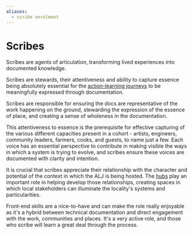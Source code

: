 ```yaml
---
aliases:
  - scribe enrolment
---
```

# Scribes

Scribes are agents of articulation, transforming lived experiences into documented knowledge.

Scribes are stewards, their attentiveness and ability to capture essence being absolutely essential for the [action-learning journeys](/patterns/action-learning%20journeys.md) to be meaningfully expressed through documentation.

Scribes are responsible for ensuring the docs are representative of the work happening on the ground, stewarding the expression of the essence of place, and creating a sense of wholeness in the documentation.

This attentiveness to essence is the prerequisite for effective capturing of the various different capacities present in a cohort - artists, engineers, community leaders, farmers, cooks, and guests, to name just a few. Each voice has an essential perspective to contribute in making visible the ways in which a system is trying to evolve, and scribes ensure these voices are documented with clarity and intention.

It is crucial that scribes appreciate their relationship with the character and potential of the context in which the ALJ is being hosted. The [hubs](/collaborators/communities%20of%20place/hub/hubs.md) play an important role in helping develop those relationships, creating spaces in which local stakeholders can illuminate the locality's systems and particularities.

Front-end skills are a nice-to-have and can make the role really enjoyable as it's a hybrid between technical documentation and direct engagement with the work, communities and places. It's a very active role, and those who scribe will learn a great deal through the process.
